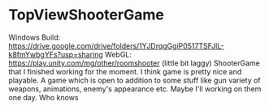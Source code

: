# TopViewShooterGame
Windows Build: https://drive.google.com/drive/folders/1YJDrqgGgiP0517TSFJlL-k8fmYwbgYFs?usp=sharing
WebGL: https://play.unity.com/mg/other/roomshooter (little bit laggy)
ShooterGame that I finished working for the moment. I think game is pretty nice and playable.
A game which is open to addition to some stuff like gun variety of weapons, animations, enemy's appearance etc.
Maybe I'll working on them one day. Who knows
